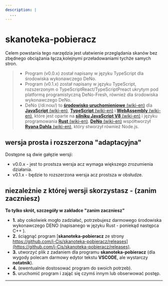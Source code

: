 ```yaml
---
description: |
  ...
---
```


# skanoteka-pobieracz

Celem powstania tego narzędzia jest ułatwienie przeglądania skanów bez zbędnego obciążania łącza,kolejnymi przeładowaniami tychże samych stron.

> - Program (v0.0.x) został napisany w języku TypeScript dla środowiska wykonawczego DeNo.
> - Program (v0.1.x) został napisany w języku TypeScript, rozszerzonym o TypeScriptReact/TypeScriptPreact ukrytym pod platformą programistyczną DeNo-Fresh, również dla środowiska wykonawczego DeNo.
> - DeNo (/diːnoʊ/) to [**środowisko uruchomieniowe** (wiki-en)](https://en.wikipedia.org/wiki/Runtime_system) dla [**JavaScript** (wiki-en)](https://en.wikipedia.org/wiki/JavaScript), [**TypeScript** (wiki-en)](https://en.wikipedia.org/wiki/TypeScript) i [**WebAssembly** (wiki-en)](https://en.wikipedia.org/wiki/WebAssembly), które jest oparte na [**silniku JavaScript V8** (wiki-en)](https://en.wikipedia.org/wiki/V8_(JavaScript_engine)) i języku programowania [**Rust** (wiki-en)](https://en.wikipedia.org/wiki/Rust_(programming_language)). [**DeNo** (wiki-en)](https://en.wikipedia.org/wiki/Deno_(software)) współtworzył [**Ryana Dahla** (wiki-en)](https://en.wikipedia.org/wiki/Ryan_Dahl), który stworzył również Node.js.

## wersja prosta i rozszerzona "adaptacyjna"

Dostępne są dwie gałęzie wersji:

- v0.0.x - jest to prostsza wersja acz wymaga większego zrozumienia działania.
- v0.1.x - będzie to rozszerzona wersja acz prostsza w obsłudze.

## niezależnie z której wersji skorzystasz - (zanim zaczniesz)

**To tylko skrót, szczegóły w zakładce "zanim zaczniesz"**

- **1.** aby cokolwiek mogło zadziałać, potrzebujesz darmowego środowiska wykonawczego DENO (napisanego w języku Rust - poniekąd następca C++ ).
- **2.** ściągnąć program [**skanoteka-pobieracz** ze strony https://github.com/j-Cis/skanoteka-pobieracz/releases](https://github.com/j-Cis/skanoteka-pobieracz/releases).
- **3.** utworzyć plik z zadaniem dla programu **skanoteka-pobieracz** (dla wygody polecam darmowy edytor tekstu **VSCODE**, ale wystarczy **notatnik**).
- **4.** (ewentualnie dostosować program do swoich potrzeb).
- **5.** uruchomić program i zająć się czymś innym lub obserwować postęp.

---
